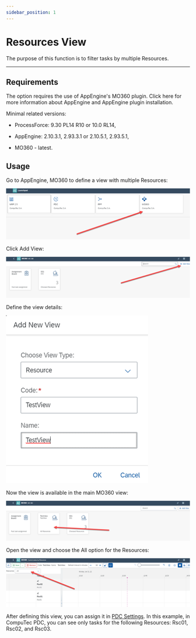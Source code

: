 ```yaml
---
sidebar_position: 1
---
```


# Resources View

The purpose of this function is to filter tasks by multiple Resources.

---

## Requirements

The option requires the use of AppEngine's MO360 plugin. Click here<!-- TODO: Link --> for more information about AppEngine and AppEngine plugin installation.

Minimal related versions:

- ProcessForce: 9.30 PL14 R10 or 10.0 RL14,

- AppEngine: 2.10.3.1, 2.93.3.1 or 2.10.5.1, 2.93.5.1,

- MO360 - latest.

## Usage

Go to AppEngine, MO360 to define a view with multiple Resources:

![Main View](./media/resource-view/mo360-main-view.png)

Click Add View:

![MO360 Add View](./media/resource-view/mo360-add-view.png)

Define the view details:

![View Details](./media/resource-view/view-details.png)

Now the view is available in the main MO360 view:

![New View](./media/resource-view/new-view.png)

Open the view and choose the All option for the Resources:

![All Resources](./media/resource-view/all-resources.png)

After defining this view, you can assign it in [PDC Settings](./pdc-settings.md).
In this example, in CompuTec PDC, you can see only tasks for the following Resources: Rsc01, Rsc02, and Rsc03.
